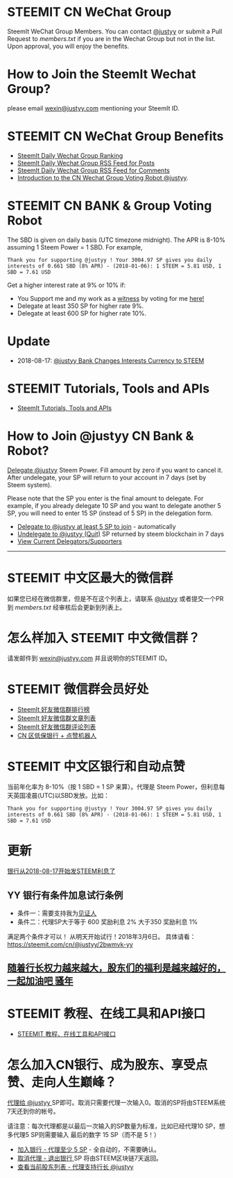 # STEEMIT CN WeChat Group
SteemIt WeChat Group Members. You can contact [@justyy](https://steemit.com/@justyy/) or submit a Pull Request to *members.txt* if you are in the Wechat Group but not in the list. Upon approval, you will enjoy the benefits.

# How to Join the SteemIt Wechat Group?
please email wexin@justyy.com mentioning your SteemIt ID.

# STEEMIT CN WeChat Group Benefits
- [SteemIt Daily Wechat Group Ranking](https://helloacm.com/tools/steemit/wechat-ranking/)
- [SteemIt Daily Wechat Group RSS Feed for Posts](https://helloacm.com/tools/steemit/wechat-ranking/rss/)
- [SteemIt Daily Wechat Group RSS Feed for Comments](https://helloacm.com/tools/steemit/wechat-ranking/rss/comments/)
- [Introduction to the CN Wechat Group Voting Robot @justyy](https://steemit.com/cn/@justyy/cn-introduction-to-the-cn-wechat-group-voting-robot-justyy). 

# STEEMIT CN BANK & Group Voting Robot
The SBD is given on daily basis (UTC timezone midnight). The APR is 8-10% assuming 1 Steem Power = 1 SBD. For example,

```
Thank you for supporting @justyy ! Your 3004.97 SP gives you daily interests of 0.661 SBD (8% APR) - (2018-01-06): 1 STEEM = 5.81 USD, 1 SBD = 7.61 USD
```

Get a higher interest rate at 9% or 10% if:
- You Support me and my work as a [witness](https://steemit.com/witness-category/@justyy/justyy-just-another-witness) by voting for me [here!](https://steemconnect.com/sign/account_witness_vote?approve=1&witness=justyy)
- Delegate at least 350 SP for higher rate 9%.
- Delegate at least 600 SP for higher rate 10%.

# Update
- 2018-08-17: [@justyy Bank Changes Interests Currency to STEEM](https://steemit.com/cn/@justyy/2018-08-17-steem-justyy-bank-changes-interests-currency-to-steem)

# STEEMIT Tutorials, Tools and APIs
- [SteemIt Tutorials, Tools and APIs](https://helloacm.com/tools/steemit/)

# How to Join @justyy CN Bank & Robot?
[Delegate @justyy](https://helloacm.com/tools/steemit/sp-delegate-form/?delegatee=justyy) Steem Power. Fill amount by zero if you want to cancel it. After undelegate, your SP will return to your account in 7 days (set by Steem system).

Please note that the SP you enter is the final amount to delegate. For example, if you already delegate 10 SP and you want to delegate another 5 SP, you will need to enter 15 SP (instead of 5 SP) in the delegation form.

- [Delegate to @justyy at least 5 SP to join](https://helloacm.com/tools/steemit/sp-delegate-form/?delegatee=justyy) - automatically
- [Undelegate to @justyy (Quit)](https://helloacm.com/tools/steemit/sp-delegate-form/?delegatee=justyy&amount=0) SP returned by steem blockchain in 7 days
- [View Current Delegators/Supporters](https://helloacm.com/tools/steemit/delegators/?id=justyy)

-----------------------------------------

# STEEMIT 中文区最大的微信群
如果您已经在微信群里，但是不在这个列表上，请联系 [@justyy](https://steemit.com/@justyy/) 或者提交一个PR 到 *members.txt* 经审核后会更新到列表上。

# 怎么样加入 STEEMIT 中文微信群？
请发邮件到 wexin@justyy.com 并且说明你的STEEMIT ID。

# STEEMIT 微信群会员好处
- [SteemIt 好友微信群排行榜](https://helloacm.com/tools/steemit/wechat/)
- [SteemIt 好友微信群文章列表](https://helloacm.com/tools/steemit/wechat/rss/)
- [SteemIt 好友微信群评论列表](https://helloacm.com/tools/steemit/wechat/rss/comments/)
- [CN 区低保银行 + 点赞机器人](https://steemit.com/cn/@justyy/cn-introduction-to-the-cn-wechat-group-voting-robot-justyy)

# STEEMIT 中文区银行和自动点赞
当前年化率为 8-10%（按 1 SBD = 1 SP 来算）。代理是 Steem Power，但利息每天英国凌晨(UTC)以SBD发放。比如：

```
Thank you for supporting @justyy ! Your 3004.97 SP gives you daily interests of 0.661 SBD (8% APR) - (2018-01-06): 1 STEEM = 5.81 USD, 1 SBD = 7.61 USD
```

# 更新
[银行从2018-08-17开始发STEEM利息了](https://steemit.com/cn/@justyy/2018-08-17-steem-justyy-bank-changes-interests-currency-to-steem)

## YY 银行有条件加息试行条例
- 条件一：需要支持我为[见证人](https://steemit.com/cn/@justyy/5h6gyv-cn)
- 条件二：代理SP大于等于 600 奖励利息 2% 大于350 奖励利息 1%

满足两个条件才可以！ 从明天开始试行！2018年3月6日。 具体请看： https://steemit.com/cn/@justyy/2bwmvk-yy

## [随着行长权力越来越大，股东们的福利是越来越好的，一起加油吧 骚年](https://steemit.com/cn/@justyy/3gzezi)

# STEEMIT 教程、在线工具和API接口
- [STEEMIT 教程、在线工具和API接口](https://helloacm.com/tools/steemit-tools/)

# 怎么加入CN银行、成为股东、享受点赞、走向人生巅峰？
[代理给 @justyy ](https://helloacm.com/tools/steemit/delegate-form/?delegatee=justyy) SP即可。取消只需要代理一次输入0。取消的SP将由STEEM系统7天还到你的帐号。

请注意：每次代理都是以最后一次输入的SP数量为标准，比如已经代理10 SP，想多代理5 SP则需要输入 最后的数字 15 SP（而不是 5！）

- [加入银行 - 代理至少 5 SP](https://helloacm.com/tools/steemit/delegate-form/?delegatee=justyy) - 全自动的，不需要确认。
- [取消代理 - 退出银行 ](https://helloacm.com/tools/steemit/delegate-form/?delegatee=justyy&amount=0) SP 将由STEEM区块链7天返回。
- [查看当前股东列表 - 代理支持行长 @justyy](https://helloacm.com/tools/steemit/list-of-delegators/?id=justyy)

